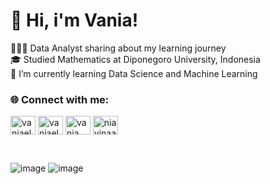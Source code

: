 <h1 align="left">👋 Hi, i'm Vania!</h1>
👩🏻‍💻 Data Analyst sharing about my learning journey</br>
🎓 Studied Mathematics at Diponegoro University, Indonesia</br>
🌱 I’m currently learning Data Science and Machine Learning</br>

<h3 align="left">🌐 Connect with me:</h3>
<p align="left">
<a href="https://linkedin.com/in/vaniaelvina" target="blank"><img align="center" src="https://raw.githubusercontent.com/rahuldkjain/github-profile-readme-generator/master/src/images/icons/Social/linked-in-alt.svg" alt="vaniaelvina" height="30" width="40" /></a>
<a href="https://instagram.com/vaniaelvina" target="blank"><img align="center" src="https://raw.githubusercontent.com/rahuldkjain/github-profile-readme-generator/master/src/images/icons/Social/instagram.svg" alt="vaniaelvina" height="30" width="40" /></a>
<a href="https://www.youtube.com/c/vania elvina" target="blank"><img align="center" src="https://raw.githubusercontent.com/rahuldkjain/github-profile-readme-generator/master/src/images/icons/Social/youtube.svg" alt="vania elvina" height="30" width="40" /></a>
<a href="https://twitter.com/niavinaa" target="blank"><img align="center" src="https://raw.githubusercontent.com/rahuldkjain/github-profile-readme-generator/master/src/images/icons/Social/twitter.svg" alt="niavinaa" height="30" width="40" /></a>
</p><br>

![image](https://github.com/user-attachments/assets/8d4cc162-3045-4dce-871b-aaa22a40d5d6)
![image](https://github.com/user-attachments/assets/f09f9bb4-9315-44d6-bda9-ac0fff7064c7)

